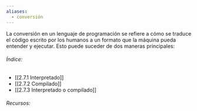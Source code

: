 ```yaml
---
aliases:
  - conversión
---
```

La conversión en un lenguaje de programación se refiere a cómo se traduce el código escrito por los humanos a un formato que la máquina pueda entender y ejecutar. Esto puede suceder de dos maneras principales:
###### Índice:

- [[2.7.1 Interpretado]]
- [[2.7.2 Compilado]]
- [[2.7.3 Interpretado o compilado]]

###### Recursos: